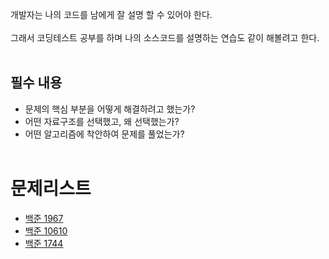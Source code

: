 개발자는 나의 코드를 남에게 잘 설명 할 수 있어야 한다.  
<br>
그래서 코딩테스트 공부를 하며 나의 소스코드를 설명하는 연습도 같이 해볼려고 한다.  
<br>

## 필수 내용
* 문제의 핵심 부분을 어떻게 해결하려고 했는가?
* 어떤 자료구조를 선택했고, 왜 선택했는가?
* 어떤 알고리즘에 착안하여 문제를 풀었는가?
<br><br>

# 문제리스트
* [백준 1967](Solve/Baekjoon1967.md)
* [백준 10610](Solve/Baekjoon10610.md)
* [백준 1744](Solve/Baekjoon1744.md)